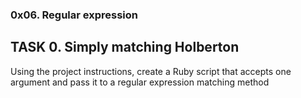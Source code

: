 ### 0x06. Regular expression

## TASK 0. Simply matching Holberton
Using the project instructions, create a Ruby script that accepts one argument
and pass it to a regular expression matching method


